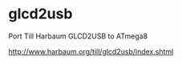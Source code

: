 glcd2usb
========

Port  Till Harbaum GLCD2USB to ATmega8

http://www.harbaum.org/till/glcd2usb/index.shtml
